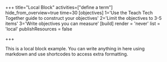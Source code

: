 +++
title="Local Block"
activities=["define a term"]
hide_from_overview=true
time=30
[objectives]
    1='Use the Teach Tech Together guide to construct your objectives'
    2='Limit the objectives to 3-5 items'
    3='Write objectives you can measure'
[build]
  render = 'never'
  list = 'local'
  publishResources = false

+++

This is a local block example. You can write anything in here using markdown and use shortcodes to access extra formatting.
